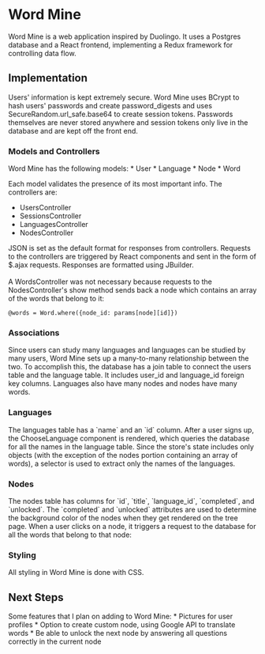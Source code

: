 # Word Mine

Word Mine is a web application inspired by Duolingo. It uses a Postgres database and a React frontend, implementing a Redux framework for controlling data flow.

<h2> Implementation </h2>
Users' information is kept extremely secure. Word Mine uses BCrypt to hash users' passwords and create password_digests and uses SecureRandom.url_safe.base64 to create session tokens. Passwords themselves are never stored anywhere and session tokens only live in the database and are kept off the front end.
<br />
<h3> Models and Controllers </h3>
Word Mine has the following models:
  * User
  * Language
  * Node
  * Word

Each model validates the presence of its most important info. The controllers are:
  * UsersController
  * SessionsController
  * LanguagesController
  * NodesController

JSON is set as the default format for responses from controllers. Requests to the controllers are triggered by React components and sent in the form of $.ajax requests. Responses are formatted using JBuilder. <br /><br />
A WordsController was not necessary because requests to the NodesController's show method sends back a node which contains an array of the words that belong to it:

  ```
  @words = Word.where({node_id: params[node][id]})
  ```

<h3> Associations </h3>
Since users can study many languages and languages can be studied by many users, Word Mine sets up a many-to-many relationship between the two. To accomplish this, the database has a join table to connect the users table and the language table. It includes user_id and language_id foreign key columns. Languages also have many nodes and nodes have many words.

<h3> Languages </h3>
The languages table has a `name` and an `id` column. After a user signs up, the ChooseLanguage component is rendered, which queries the database for all the names in the language table. Since the store's state includes only objects (with the exception of the nodes portion containing an array of words), a selector is used to extract only the names of the languages.

<h3> Nodes </h3>
The nodes table has columns for `id`, `title`, `language_id`, `completed`, and `unlocked`. The `completed` and `unlocked` attributes are used to determine the background color of the nodes when they get rendered on the tree page. When a user clicks on a node, it triggers a request to the database for all the words that belong to that node:


<h3> Styling </h3>
All styling in Word Mine is done with CSS.

<h2> Next Steps </h2>
Some features that I plan on adding to Word Mine:
  * Pictures for user profiles
  * Option to create custom node, using Google API to translate words
  * Be able to unlock the next node by answering all questions correctly in the current node
